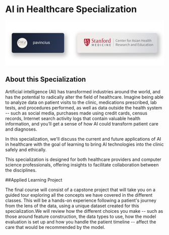 # AI in Healthcare Specialization

![ai](./public/images/Frame%2010.png)

## About this Specialization

Artificial intelligence (AI) has transformed industries around the world, and has the potential to radically alter the field of healthcare. Imagine being able to analyze data on patient visits to the clinic, medications prescribed, lab tests, and procedures performed, as well as data outside the health system -- such as social media, purchases made using credit cards, census records, Internet search activity logs that contain valuable health information, and you’ll get a sense of how AI could transform patient care and diagnoses.

In this specialization, we'll discuss the current and future applications of AI in healthcare with the goal of learning to bring AI technologies into the clinic safely and ethically.  

This specialization is designed for both healthcare providers and computer science professionals, offering insights to facilitate collaboration between the disciplines.

##Applied Learning Project

The final course will consist of a capstone project that will take you on a guided tour exploring all the concepts we have covered in the different classes. This will be a hands-on experience following a patient's journey from the lens of the data, using a unique dataset created for this specialization.We will review how the different choices you make -- such as those around feature construction, the data types to use, how the model evaluation is set up and how you handle the patient timeline -- affect the care that would be recommended by the model.
